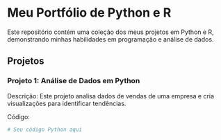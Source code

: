 # Meu Portfólio de Python e R

Este repositório contém uma coleção dos meus projetos em Python e R, demonstrando minhas habilidades em programação e análise de dados.

## Projetos

### Projeto 1: Análise de Dados em Python

Descrição: Este projeto analisa dados de vendas de uma empresa e cria visualizações para identificar tendências.

Código:
```r
# Seu código Python aqui
